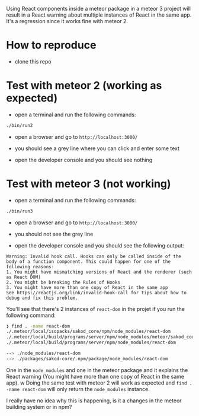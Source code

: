 
Using React components inside a meteor package in a meteor 3 project will result in a React warning about multiple instances of React in the same app. It's a regression since it works fine with meteor 2.

# How to reproduce

* clone this repo

# Test with meteor 2 (working as expected)

* open a terminal and run the following commands:

```bash
./bin/run2
```

* open a browser and go to `http://localhost:3000/`

* you should see a grey line where you can click and enter some text

* open the developer console and you should see nothing

# Test with meteor 3 (not working)

* open a terminal and run the following commands:

```bash
./bin/run3
```

* open a browser and go to `http://localhost:3000/`

* you should not see the grey line

* open the developer console and you should see the following output:

```
Warning: Invalid hook call. Hooks can only be called inside of the body of a function component. This could happen for one of the following reasons:
1. You might have mismatching versions of React and the renderer (such as React DOM)
2. You might be breaking the Rules of Hooks
3. You might have more than one copy of React in the same app
See https://reactjs.org/link/invalid-hook-call for tips about how to debug and fix this problem.
```

You'll see that there's 2 instances of `react-dom` in the projet if you run the following command:

```bash
❯ find . -name react-dom
./.meteor/local/isopacks/sakod_core/npm/node_modules/react-dom
./.meteor/local/build/programs/server/npm/node_modules/meteor/sakod_core/node_modules/react-dom
./.meteor/local/build/programs/server/npm/node_modules/react-dom

--> ./node_modules/react-dom
--> ./packages/sakod-core/.npm/package/node_modules/react-dom
````

One in the `node_modules` and one in the meteor package and it explains the React warning (You might have more than one copy of React in the same app).
w
Doing the same test with meteor 2 will work as expected and `find . -name react-dom` will only return the `node_modules` instance.

I really have no idea why this is happening, is it a changes in the meteor building system or in npm?
